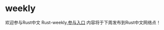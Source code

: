 # weekly

欢迎参与Rust中文 Rust-weekly,[参与入口](https://github.com/rustlang-cn/weekly/blob/master/Rust-weekly-next.md) 内容将于下周发布到Rust中文网络点！
